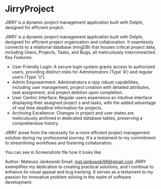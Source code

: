 # JirryProject
 JIRRY is a dynamic project management application built with Delphi, designed for efficient project.

JIRRY is a dynamic project management application built with Delphi, designed for efficient project
organization and collaboration. It seamlessly connects to a relational database (mngDB) that houses
critical project data, including Users, Projects, Tasks, and Bugs, all meticulously interconnected.
Key Features:
 - User Friendly Login: A secure login system grants access to authorized users, providing
distinct roles for Administrators (Type 'A') and regular users (Type 'U').
 - Admin Empowerment: Administrators e njoy robust capabilities, including user management,
project creation with detailed attributes, task assignment, and project deletion upon
completion.
 - User Centric Interface: Regular users experience an intuitive interface displaying their
assigned project s and tasks, with the added advantage of real time deadline information for
projects.
 - Archiving Excellence: Changes in project and user states are meticulously archived in
dedicated database tables, preserving a comprehensive history.

JIRRY arose from the necessity for a more efficient project management solution during my
professional journey. It's a testament to my commitment to streamlining workflows and fostering
collaboration.

You can see in Screenshots file how it looks like.

Author: Mateusz Jankowski
Email: mat.jankowski99@gmail.com
JIRRY exemplifies my dedication to creating practical solutions, and I continue to enhance its
visual appeal and bug tracking. It serves as a testament to my passion for innovative problem
solving in the realm of software development.
